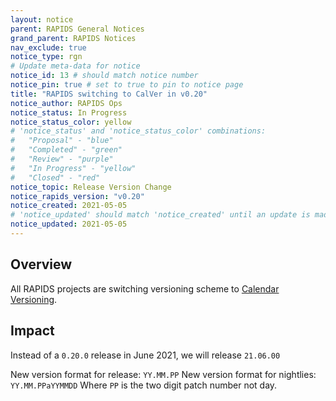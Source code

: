 ```yaml
---
layout: notice
parent: RAPIDS General Notices
grand_parent: RAPIDS Notices
nav_exclude: true
notice_type: rgn
# Update meta-data for notice
notice_id: 13 # should match notice number
notice_pin: true # set to true to pin to notice page
title: "RAPIDS switching to CalVer in v0.20"
notice_author: RAPIDS Ops
notice_status: In Progress
notice_status_color: yellow
# 'notice_status' and 'notice_status_color' combinations:
#   "Proposal" - "blue"
#   "Completed" - "green"
#   "Review" - "purple"
#   "In Progress" - "yellow"
#   "Closed" - "red"
notice_topic: Release Version Change
notice_rapids_version: "v0.20"
notice_created: 2021-05-05
# 'notice_updated' should match 'notice_created' until an update is made
notice_updated: 2021-05-05
---
```


## Overview

All RAPIDS projects are switching versioning scheme to [Calendar Versioning](https://calver.org).

## Impact

Instead of a `0.20.0` release in June 2021, we will release `21.06.00`

New version format for release: `YY.MM.PP`
New version format for nightlies: `YY.MM.PPaYYMMDD`
Where `PP` is the two digit patch number not day.
